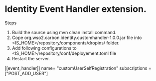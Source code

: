 # Identity Event Handler extension.

Steps 

1. Build the source using mvn clean install command.
2. Cope org.wso2.carbon.identity.customhandler-1.0.0.jar file into <IS_HOME>/repository/components/dropins/ folder.
3. Add following configurations to <IS_HOME>/repository/conf/deployement.toml file
4. Restart the server. 

[[event_handler]]
name= "customUserSelfRegistration"
subscriptions =["POST_ADD_USER"]
